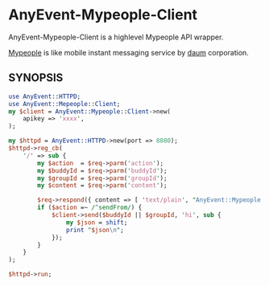 # AnyEvent-Mypeople-Client #

AnyEvent-Mypeople-Client is a highlevel Mypeople API wrapper.

[Mypeople](http://dna.daum.net/apis/mypeople) is like mobile instant
messaging service by [daum](http://daum.net) corporation.

## SYNOPSIS ##

```perl
use AnyEvent::HTTPD;
use AnyEvent::Mepeople::Client;
my $client = AnyEvent::Mypeople::Client->new(
    apikey => 'xxxx',
);

my $httpd = AnyEvent::HTTPD->new(port => 8080);
$httpd->reg_cb(
    '/' => sub {
        my $action  = $req->parm('action');
        my $buddyId = $req->parm('buddyId');
        my $groupId = $req->parm('groupId');
        my $content = $req->parm('content');

        $req->respond({ content => [ 'text/plain', "AnyEvent::Mypeople::Client" ]});
        if ($action =~ /^sendFrom/) {
            $client->send($buddyId || $groupId, 'hi', sub {
                my $json = shift;
                print "$json\n";
            });
        }
    }
);

$httpd->run;
```
